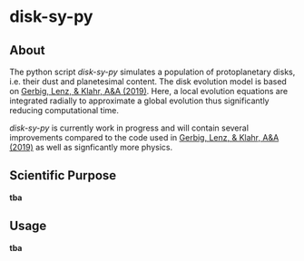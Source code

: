 # disk-sy-py

## About

The python script *disk-sy-py* simulates a population of protoplanetary disks, i.e. their dust and planetesimal content. The disk evolution model is based on [Gerbig, Lenz, & Klahr, A&A (2019)](https://ui.adsabs.harvard.edu/abs/2019A%26A...629A.116G/abstract). Here, a local evolution equations are integrated radially to approximate a global evolution thus significantly reducing computational time.

*disk-sy-py* is currently work in progress and will contain several improvements compared to the code used in [Gerbig, Lenz, & Klahr, A&A (2019)](https://ui.adsabs.harvard.edu/abs/2019A%26A...629A.116G/abstract) as well as signficantly more physics.

## Scientific Purpose

**tba**

## Usage

**tba**
